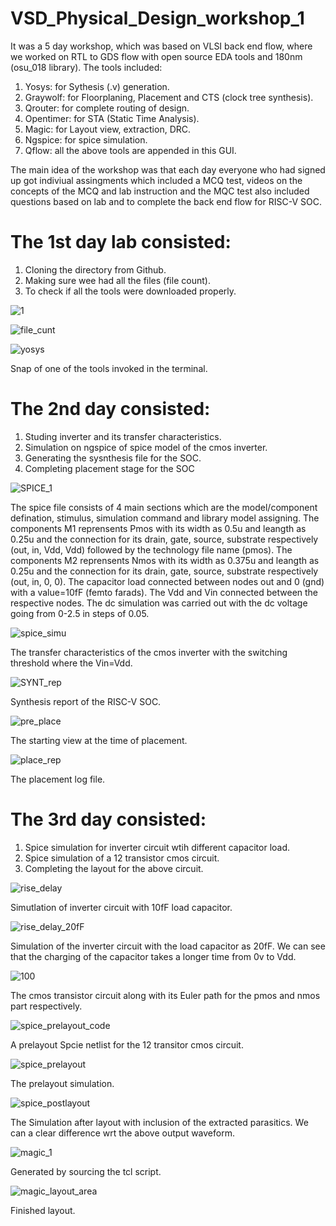 # VSD_Physical_Design_workshop_1
It was a 5 day workshop, which was based on VLSI back end flow, where we worked on RTL to GDS flow with open source EDA tools and 180nm (osu_018 library).
The tools included:
1. Yosys: for Sythesis (.v) generation.
2. Graywolf: for Floorplaning, Placement and CTS (clock tree synthesis).
3. Qrouter: for complete routing of design.
4. Opentimer: for STA (Static Time Analysis).
5. Magic: for Layout view, extraction, DRC.
6. Ngspice: for spice simulation.
7. Qflow: all the above tools are appended in this GUI.

The main idea of the workshop was that each day everyone who had signed up got indiviual assingments which included a MCQ test, videos on the concepts of the MCQ and lab instruction and the MQC test also included questions based on lab and to complete the back end flow for RISC-V SOC.

# The 1st day lab consisted:
1. Cloning the directory from Github.
2. Making sure wee had all the files (file count).
3. To check if all the tools were downloaded properly.

![1](https://user-images.githubusercontent.com/80053020/110277474-58e73b80-7ffb-11eb-8dda-1df7fcdd3786.png)

![file_cunt](https://user-images.githubusercontent.com/80053020/110277843-17a35b80-7ffc-11eb-92dc-5a319cf445e0.png)

![yosys](https://user-images.githubusercontent.com/80053020/110278012-74067b00-7ffc-11eb-87a9-fdbf4dcdcdcd.png)

Snap of one of the tools invoked in the terminal.


# The 2nd day consisted:
1. Studing inverter and its transfer characteristics.
2. Simulation on ngspice of spice model of the cmos inverter.
3. Generating the sysnthesis file for the SOC.
4. Completing placement stage for the SOC

![SPICE_1](https://user-images.githubusercontent.com/80053020/110279817-bda49500-7fff-11eb-8fc5-7774c10e4d19.png)

The spice file consists of 4 main sections which are the model/component defination, stimulus, simulation command and library model assigning.
The components M1 reprensents Pmos with its width as 0.5u and leangth as 0.25u and the connection for its drain, gate, source, substrate respectively (out, in, Vdd, Vdd) followed by the technology file name (pmos).
The components M2 reprensents Nmos with its width as 0.375u and leangth as 0.25u and the connection for its drain, gate, source, substrate respectively (out, in, 0, 0).
The capacitor load connected between nodes out and 0 (gnd) with a value=10fF (femto farads). The Vdd and Vin connected between the respective nodes.
The dc simulation was carried out with the dc voltage going from 0-2.5 in steps of 0.05.

![spice_simu](https://user-images.githubusercontent.com/80053020/110279332-f3954980-7ffe-11eb-8409-d5b645b85dda.png)

The transfer characteristics of the cmos inverter with the switching threshold where the Vin=Vdd.

![SYNT_rep](https://user-images.githubusercontent.com/80053020/110279552-44a53d80-7fff-11eb-9613-270e14d87762.png)

Synthesis report of the RISC-V SOC.

![pre_place](https://user-images.githubusercontent.com/80053020/110280869-94850400-8001-11eb-99df-82eda257d92f.png)

The starting view at the time of placement.

![place_rep](https://user-images.githubusercontent.com/80053020/110280668-33f5c700-8001-11eb-94b9-a7d72da318a9.png)

The placement log file.

# The 3rd day consisted:
1. Spice simulation for inverter circuit wtih different capacitor load.
2. Spice simulation of a 12 transistor cmos circuit.
3. Completing the layout for the above circuit.

![rise_delay](https://user-images.githubusercontent.com/80053020/110308423-18e97e00-8026-11eb-8a8e-dc67cf872f81.png)

Simutlation of inverter circuit with 10fF load capacitor.

![rise_delay_20fF](https://user-images.githubusercontent.com/80053020/110308513-37e81000-8026-11eb-8e00-309288dc1154.png)

Simulation of the inverter circuit with the load capacitor as 20fF. We can see that the charging of the capacitor takes a longer time from 0v to Vdd.

![100](https://user-images.githubusercontent.com/80053020/110307828-60bbd580-8025-11eb-9514-c1f10a5d1e46.png)

The cmos transistor circuit along with its Euler path for the pmos and nmos part respectively. 

![spice_prelayout_code](https://user-images.githubusercontent.com/80053020/110307202-a88e2d00-8024-11eb-8b3f-cae3005e85d4.png)

A prelayout Spcie netlist for the 12 transitor cmos circuit.

![spice_prelayout](https://user-images.githubusercontent.com/80053020/110310339-6f57bc00-8028-11eb-9c31-0702f1585b78.png)

The prelayout simulation.

![spice_postlayout](https://user-images.githubusercontent.com/80053020/110309114-f146e580-8026-11eb-855e-534ee9925f54.png)

The Simulation after layout with inclusion of the extracted parasitics. We can a clear difference wrt the above output waveform.

![magic_1](https://user-images.githubusercontent.com/80053020/110309616-95309100-8027-11eb-932a-b25ff184ea32.png)

Generated by sourcing the tcl script.

![magic_layout_area](https://user-images.githubusercontent.com/80053020/110309686-a8dbf780-8027-11eb-8110-4626630b6682.png)

Finished layout.

















